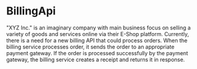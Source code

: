 # BillingApi

"XYZ Inc." is an imaginary company with main business focus on selling a variety of goods and services online via their E-Shop platform. Currently, there is a need for a new billing API that could process orders.
When the billing service processes order, it sends the order to an appropriate payment gateway. If the order is processed successfully by the payment gateway, the billing service creates a receipt and returns it in response.
